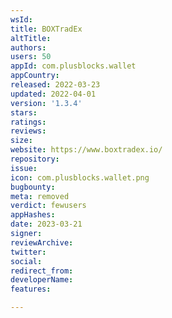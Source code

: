```yaml
---
wsId: 
title: BOXTradEx
altTitle: 
authors: 
users: 50
appId: com.plusblocks.wallet
appCountry: 
released: 2022-03-23
updated: 2022-04-01
version: '1.3.4'
stars: 
ratings: 
reviews: 
size: 
website: https://www.boxtradex.io/
repository: 
issue: 
icon: com.plusblocks.wallet.png
bugbounty: 
meta: removed
verdict: fewusers
appHashes: 
date: 2023-03-21
signer: 
reviewArchive: 
twitter: 
social: 
redirect_from: 
developerName: 
features: 

---
```


